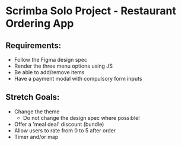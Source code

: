 # Scrimba Solo Project - Restaurant Ordering App

## Requirements:
- Follow the Figma design spec
- Render the three menu options using JS
- Be able to add/remove items
- Have a payment modal with compulsory form inputs

## Stretch Goals: 

- Change the theme
  - Do not change the design spec where possible!
- Offer a 'meal deal' discount (bundle)
- Allow users to rate from 0 to 5 after order
- Timer and/or map